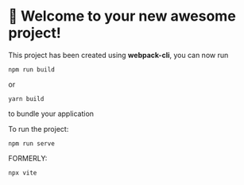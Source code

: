 # 🚀 Welcome to your new awesome project!

This project has been created using **webpack-cli**, you can now run

```
npm run build
```

or

```
yarn build
```

to bundle your application

To run the project:

```commandline
npm run serve
```

FORMERLY:
```
npx vite
```